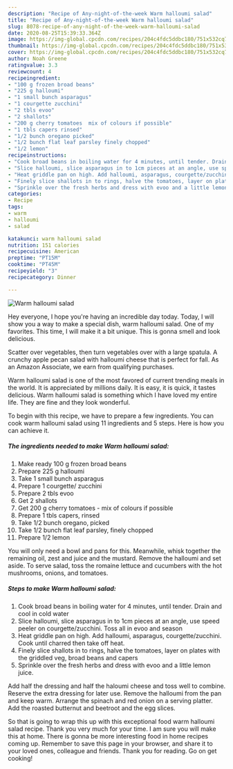 ```yaml
---
description: "Recipe of Any-night-of-the-week Warm halloumi salad"
title: "Recipe of Any-night-of-the-week Warm halloumi salad"
slug: 8078-recipe-of-any-night-of-the-week-warm-halloumi-salad
date: 2020-08-25T15:39:33.364Z
image: https://img-global.cpcdn.com/recipes/204c4fdc5ddbc180/751x532cq70/warm-halloumi-salad-recipe-main-photo.jpg
thumbnail: https://img-global.cpcdn.com/recipes/204c4fdc5ddbc180/751x532cq70/warm-halloumi-salad-recipe-main-photo.jpg
cover: https://img-global.cpcdn.com/recipes/204c4fdc5ddbc180/751x532cq70/warm-halloumi-salad-recipe-main-photo.jpg
author: Noah Greene
ratingvalue: 3.3
reviewcount: 4
recipeingredient:
- "100 g frozen broad beans"
- "225 g halloumi"
- "1 small bunch asparagus"
- "1 courgette zucchini"
- "2 tbls evoo"
- "2 shallots"
- "200 g cherry tomatoes  mix of colours if possible"
- "1 tbls capers rinsed"
- "1/2 bunch oregano picked"
- "1/2 bunch flat leaf parsley finely chopped"
- "1/2 lemon"
recipeinstructions:
- "Cook broad beans in boiling water for 4 minutes, until tender. Drain and cool in cold water"
- "Slice halloumi, slice asparagus in to 1cm pieces at an angle, use speed peeler on courgette/zucchini. Toss all in evoo and season"
- "Heat griddle pan on high. Add halloumi, asparagus, courgette/zucchini. Cook until charred then take off heat."
- "Finely slice shallots in to rings, halve the tomatoes, layer on plates with the griddled veg, broad beans and capers"
- "Sprinkle over the fresh herbs and dress with evoo and a little lemon juice."
categories:
- Recipe
tags:
- warm
- halloumi
- salad

katakunci: warm halloumi salad 
nutrition: 151 calories
recipecuisine: American
preptime: "PT15M"
cooktime: "PT45M"
recipeyield: "3"
recipecategory: Dinner

---
```



![Warm halloumi salad](https://img-global.cpcdn.com/recipes/204c4fdc5ddbc180/751x532cq70/warm-halloumi-salad-recipe-main-photo.jpg)

Hey everyone, I hope you're having an incredible day today. Today, I will show you a way to make a special dish, warm halloumi salad. One of my favorites. This time, I will make it a bit unique. This is gonna smell and look delicious.

Scatter over vegetables, then turn vegetables over with a large spatula. A crunchy apple pecan salad with halloumi cheese that is perfect for fall. As an Amazon Associate, we earn from qualifying purchases.

Warm halloumi salad is one of the most favored of current trending meals in the world. It is appreciated by millions daily. It is easy, it is quick, it tastes delicious. Warm halloumi salad is something which I have loved my entire life. They are fine and they look wonderful.


To begin with this recipe, we have to prepare a few ingredients. You can cook warm halloumi salad using 11 ingredients and 5 steps. Here is how you can achieve it.

<!--inarticleads1-->

##### The ingredients needed to make Warm halloumi salad:

1. Make ready 100 g frozen broad beans
1. Prepare 225 g halloumi
1. Take 1 small bunch asparagus
1. Prepare 1 courgette/ zucchini
1. Prepare 2 tbls evoo
1. Get 2 shallots
1. Get 200 g cherry tomatoes - mix of colours if possible
1. Prepare 1 tbls capers, rinsed
1. Take 1/2 bunch oregano, picked
1. Take 1/2 bunch flat leaf parsley, finely chopped
1. Prepare 1/2 lemon


You will only need a bowl and pans for this. Meanwhile, whisk together the remaining oil, zest and juice and the mustard. Remove the halloumi and set aside. To serve salad, toss the romaine lettuce and cucumbers with the hot mushrooms, onions, and tomatoes. 

<!--inarticleads2-->

##### Steps to make Warm halloumi salad:

1. Cook broad beans in boiling water for 4 minutes, until tender. Drain and cool in cold water
1. Slice halloumi, slice asparagus in to 1cm pieces at an angle, use speed peeler on courgette/zucchini. Toss all in evoo and season
1. Heat griddle pan on high. Add halloumi, asparagus, courgette/zucchini. Cook until charred then take off heat.
1. Finely slice shallots in to rings, halve the tomatoes, layer on plates with the griddled veg, broad beans and capers
1. Sprinkle over the fresh herbs and dress with evoo and a little lemon juice.


Add half the dressing and half the haloumi cheese and toss well to combine. Reserve the extra dressing for later use. Remove the halloumi from the pan and keep warm. Arrange the spinach and red onion on a serving platter. Add the roasted butternut and beetroot and the egg slices. 

So that is going to wrap this up with this exceptional food warm halloumi salad recipe. Thank you very much for your time. I am sure you will make this at home. There is gonna be more interesting food in home recipes coming up. Remember to save this page in your browser, and share it to your loved ones, colleague and friends. Thank you for reading. Go on get cooking!
